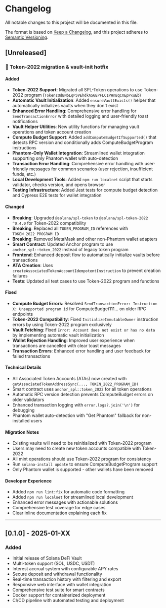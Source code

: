 # Changelog

All notable changes to this project will be documented in this file.

The format is based on [Keep a Changelog](https://keepachangelog.com/en/1.0.0/),
and this project adheres to [Semantic Versioning](https://semver.org/spec/v2.0.0.html).

## [Unreleased]

### 🏦 Token-2022 migration & vault-init hotfix

#### Added
- **Token-2022 Support**: Migrated all SPL-Token operations to use Token-2022 program (`TokenzQdBNbLqP5VEhdkAS6EPFLC1PHnBqCXEpPxuEb`)
- **Automatic Vault Initialization**: Added `ensureVaultExists()` helper that automatically initializes vaults when they don't exist
- **Enhanced Error Handling**: Comprehensive error handling for `SendTransactionError` with detailed logging and user-friendly toast notifications
- **Vault Helper Utilities**: New utility functions for managing vault operations and token account creation
- **Compute Budget Support**: Added `addComputeBudgetIfSupported()` that detects RPC version and conditionally adds ComputeBudgetProgram instructions
- **Phantom-Only Wallet Integration**: Streamlined wallet integration supporting only Phantom wallet with auto-detection
- **Transaction Error Handling**: Comprehensive error handling with user-friendly messages for common scenarios (user rejection, insufficient funds, etc.)
- **Local Development Tools**: Added `npm run localnet` script that starts validator, checks version, and opens browser
- **Testing Infrastructure**: Added Jest tests for compute budget detection and Cypress E2E tests for wallet integration

#### Changed
- **Breaking**: Upgraded `@solana/spl-token` to `@solana/spl-token-2022 ^0.4.0` for Token-2022 compatibility
- **Breaking**: Replaced all `TOKEN_PROGRAM_ID` references with `TOKEN_2022_PROGRAM_ID`
- **Breaking**: Removed MetaMask and other non-Phantom wallet adapters
- **Smart Contract**: Updated Anchor program to use `anchor_spl::token_2022` instead of legacy token program
- **Frontend**: Enhanced deposit flow to automatically initialize vaults before transactions
- **ATA Creation**: Uses `createAssociatedTokenAccountIdempotentInstruction` to prevent creation failures
- **Tests**: Updated all test cases to use Token-2022 program and functions

#### Fixed
- **Compute Budget Errors**: Resolved `SendTransactionError: Instruction X: Unsupported program id` for ComputeBudget111... on older RPC endpoints
- **Token-2022 Compatibility**: Fixed `InitializeImmutableOwner` instruction errors by using Token-2022 program exclusively
- **Vault Fetching**: Fixed `Error: Account does not exist or has no data` by implementing automatic vault initialization
- **Wallet Rejection Handling**: Improved user experience when transactions are cancelled with clear toast messages
- **Transaction Errors**: Enhanced error handling and user feedback for failed transactions

#### Technical Details
- All Associated Token Accounts (ATAs) now created with `getAssociatedTokenAddressSync(..., TOKEN_2022_PROGRAM_ID)`
- Smart contract uses `anchor_spl::token_2022` for all token operations
- Automatic RPC version detection prevents ComputeBudget errors on older validators
- Enhanced transaction logging with `error.logs?.join('\n')` for debugging
- Phantom wallet auto-detection with "Get Phantom" fallback for non-installed users

#### Migration Notes
- Existing vaults will need to be reinitialized with Token-2022 program
- Users may need to create new token accounts compatible with Token-2022
- All mint operations should use Token-2022 program for consistency
- Run `solana-install update` to ensure ComputeBudgetProgram support
- Only Phantom wallet is supported - other wallets have been removed

#### Developer Experience
- Added `npm run lint:fix` for automatic code formatting
- Added `npm run localnet` for streamlined local development
- Enhanced error messages with actionable solutions
- Comprehensive test coverage for edge cases
- Clear inline documentation explaining each fix

---

## [0.1.0] - 2025-01-XX

### Added
- Initial release of Solana DeFi Vault
- Multi-token support (SOL, USDC, USDT)
- Interest accrual system with configurable APY rates
- Secure deposit and withdrawal functionality
- Real-time transaction history with filtering and export
- Responsive web interface with wallet integration
- Comprehensive test suite for smart contracts
- Docker support for containerized deployment
- CI/CD pipeline with automated testing and deployment